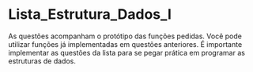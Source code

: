# Lista_Estrutura_Dados_I
 As questões acompanham o protótipo das funções pedidas. Você pode utilizar funções já  implementadas em questões anteriores.
É importante implementar as questões da lista para se pegar prática em programar as estruturas de dados. 
